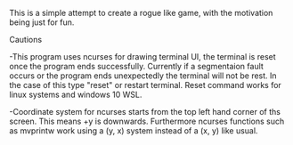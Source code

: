 This is a simple attempt to create a rogue like game, with the motivation being just for fun.

Cautions

-This program uses ncurses for drawing terminal UI, the terminal is reset once the program ends successfully. Currently if a segmentaion fault occurs or the program ends unexpectedly the terminal will not be rest. In the case of this type "reset" or restart terminal. Reset command works for linux systems and windows 10 WSL.

-Coordinate system for ncurses starts from the top left hand corner of ths screen. This means +y is downwards. Furthermore ncurses functions such as mvprintw work using a (y, x) system instead of a (x, y) like usual.